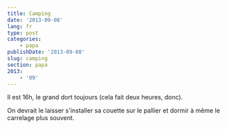 ```yaml
---
title: Camping
date: '2013-09-08'
lang: fr
type: post
categories:
    - papa
publishDate: '2013-09-08'
slug: camping
section: papa
2013:
    - '09'
---
```


Il est 16h, le grand dort toujours (cela fait deux heures, donc).

On devrait le laisser s'installer sa couette sur le pallier et dormir à même le carrelage plus souvent.
